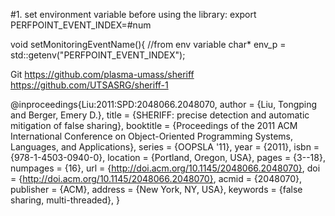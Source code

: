#1. set environment variable before using the library:
export PERFPOINT_EVENT_INDEX=#num

void setMonitoringEventName(){ //from  env variable
     char* env_p = std::getenv("PERFPOINT_EVENT_INDEX");

Git
https://github.com/plasma-umass/sheriff
https://github.com/UTSASRG/sheriff-1

@inproceedings{Liu:2011:SPD:2048066.2048070,
 author = {Liu, Tongping and Berger, Emery D.},
 title = {SHERIFF: precise detection and automatic mitigation of false sharing},
 booktitle = {Proceedings of the 2011 ACM International Conference on Object-Oriented Programming Systems, Languages, and Applications},
 series = {OOPSLA '11},
 year = {2011},
 isbn = {978-1-4503-0940-0},
 location = {Portland, Oregon, USA},
 pages = {3--18},
 numpages = {16},
 url = {http://doi.acm.org/10.1145/2048066.2048070},
 doi = {http://doi.acm.org/10.1145/2048066.2048070},
 acmid = {2048070},
 publisher = {ACM},
 address = {New York, NY, USA},
 keywords = {false sharing, multi-threaded},
}